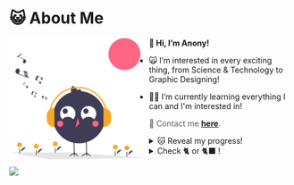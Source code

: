 # 😺 About Me
<img align="left" width="250" src="/music.svg">

 **👋 Hi, I’m Anony!**
- 🙀 I’m interested in every exciting thing, from Science & Technology to Graphic Designing!

- 👨‍🎓 I’m currently learning everything I can and I'm interested in!

> 💌 Contact me **[here](https://t.me/Anony_Unknown)**.

<details><summary>🐱 Reveal my progress!</summary>
<p>

```ruby
😸 More will be added with time!
```


- [x] Web Designing :tada:
- [x] Graphic Designing :tada:
- [ ] Flutter Development 
</p>
</details>

<details><summary>Check 🐈 or 🐈‍⬛ !</summary>
<br/>
<picture>
  <source media="(prefers-color-scheme: dark)" srcset="https://user-images.githubusercontent.com/25423296/163456776-7f95b81a-f1ed-45f7-b7ab-8fa810d529fa.png">
  <source media="(prefers-color-scheme: light)" srcset="https://user-images.githubusercontent.com/25423296/163456779-a8556205-d0a5-45e2-ac17-42d089e3c3f8.png">
  <img width="150" height="auto" alt="Check 🐈 or 🐈‍⬛" src="https://user-images.githubusercontent.com/25423296/163456779-a8556205-d0a5-45e2-ac17-42d089e3c3f8.png">
</picture>
</details>

[![](https://visitcount.itsvg.in/api?id=TheAnonyUnknown&label=Profile%20Views&color=12&icon=5&pretty=false)](https://visitcount.itsvg.com)
